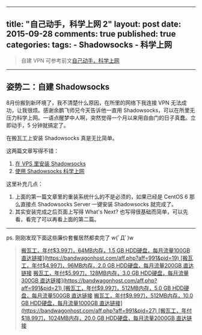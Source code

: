   ---
  title: "自己动手，科学上网 2"
  layout: post
  date: 2015-09-28
  comments: true
  published: true
  categories: 
  tags:
    - Shadowsocks
    - 科学上网
  ---

> 自建 VPN 可参考前文[自己动手，科学上网](http://darkkate.com/2015/05/31/VPN-DIY/)
---

## 姿势二：自建 Shadowsocks

8月份搬到新环境了，我不清楚什么原因，在所里的网络下我连接 VPN 无法成功，让我很烦。感谢余鹏飞师兄今天告诉他一直用 Shadowsocks，可以在所里无压力科学上网。一语点醒梦中人啊，突然觉得一个月以来用自由门的日子真蠢。立即动手，5 分钟就搞定了。

在搬瓦工上安装 Shadowsocks 真是无比简单。

这两篇文章写得不错：
1. [在 VPS 里安装 Shadowsocks](http://www.jjhr.net/2015/03/built-a-key-move-bricklayer-bandwagon-installation-shadowsocks/)
2. [使用 Shadowsocks 科学上网](http://www.jjhr.net/2014/12/shadowsocks-client-over-the-wall-to-use-a-small-mind/)

这里补充几点：

1. 上面的第一篇文章里的重装系统什么的不是必须的，如果已经是 CentOS 6 那么直接点 Shadowsocks Server 一键安装 Shadowsocks 就完成了。
2. 其实安装完成之后页面上写得 What's Next? 也写得很基础而简单，可以先看，看完了可以再看上面的第二篇。

---

ps. 刚刚发现下面这些廉价套餐居然都卖完了 w(ﾟДﾟ)w

> [搬瓦工，年付$3.99刀，64MB内存，1.5 GB HDD硬盘，每月流量100GB 直达链接](https://bandwagonhost.com/aff.php?aff=991&pid=19)
> [搬瓦工，年付$4.99刀，96MB内存，2.0 GB HDD硬盘，每月流量200GB 直达链接](https://bandwagonhost.com/aff.php?aff=991&pid=20)
> [搬瓦工，年付$5.99刀，128MB内存，3.0 GB HDD硬盘，每月流量300GB 直达链接](https://bandwagonhost.com/aff.php?aff=991&pid=21)
> [搬瓦工，年付$9.99刀，512MB内存，5.0 GB HDD硬盘，每月流量500GB 直达链接](https://bandwagonhost.com/aff.php?aff=991&pid=22)
> [搬瓦工，年付$9.99刀，512MB内存，10.0 GB HDD硬盘，每月流量1000GB 直达链接](https://bandwagonhost.com/aff.php?aff=991&pid=27)
> [搬瓦工，年付$18.99刀，1024MB内存，20.0 GB HDD硬盘，每月流量2000GB 直达链接](https://bandwagonhost.com/aff.php?aff=991&pid=28)
